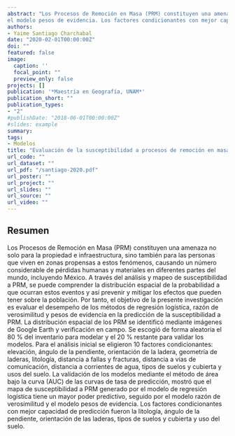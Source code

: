 ```yaml
---
abstract: "Los Procesos de Remoción en Masa (PRM) constituyen una amenaza no solo para la propiedad e infraestructura, sino también para las personas que viven en zonas propensas a estos fenómenos, causando un número considerable de pérdidas humanas y materiales en diferentes partes del mundo, incluyendo México. A través del análisis y mapeo de susceptibilidad a PRM, se puede comprender la distribución espacial de la probabilidad a que ocurran estos eventos y así prevenir y mitigar los efectos que pueden tener sobre la población. Por tanto, el objetivo de la presente investigación es evaluar el desempeño de los métodos de regresión logística, razón de verosimilitud y pesos de evidencia en la predicción de la susceptibilidad a PRM. La distribución espacial de los PRM se identificó mediante imágenes de Google Earth y verificación en campo. Se escogió de forma aleatoria el 80 % del inventario para modelar y el 20 % restante para validar los modelos. Para el análisis inicial se eligieron 10 factores condicionantes: elevación, ángulo de la pendiente, orientación de la ladera, geometría de laderas, litología, distancia a fallas y fracturas, distancia a vías de comunicación, distancia a corrientes de agua, tipos de suelos y cubierta y usos del suelo. La validación de los modelos mediante el método de área bajo la curva (AUC) de las curvas de tasa de predicción, mostró que el mapa de susceptibilidad a PRM generado por el modelo de regresión logística tiene un mayor poder predictivo, seguido por el modelo razón de verosimilitud y
el modelo pesos de evidencia. Los factores condicionantes con mejor capacidad de predicción fueron la litología, ángulo de la pendiente, orientación de las laderas, tipos de suelos y cubierta y uso del suelo."
authors:
- Yaime Santiago Charchabal
date: "2020-02-01T00:00:00Z"
doi: ""
featured: false
image:
  caption: ''
  focal_point: ""
  preview_only: false
projects: []
publication: '*Maestría en Geografía, UNAM*'
publication_short: ""
publication_types:
- "2"
#publishDate: "2018-06-01T00:00:00Z"
#slides: example
summary: 
tags:
- Modelos
title: "Evaluación de la susceptibilidad a procesos de remoción en masa. Una comparación de modelos estadísticos en las subcuenca del río Tuxpan, Michoacán."
url_code: ""
url_dataset: ""
url_pdf: "/santiago-2020.pdf"
url_poster: ""
url_project: ""
url_slides: ""
url_source: ""
url_video: ""
---
```


## Resumen
Los Procesos de Remoción en Masa (PRM) constituyen una amenaza no solo para la propiedad e infraestructura, sino también para las personas que viven en zonas propensas a estos fenómenos, causando un número considerable de pérdidas humanas y materiales en diferentes partes del mundo, incluyendo México. A través del análisis y mapeo de susceptibilidad a PRM, se puede comprender la distribución espacial de la probabilidad a que ocurran estos eventos y así prevenir y mitigar los efectos que pueden tener sobre la población. Por tanto, el objetivo de la presente investigación es evaluar el desempeño de los métodos de regresión logística, razón de verosimilitud y pesos de evidencia en la predicción de la susceptibilidad a PRM. La distribución espacial de los PRM se identificó mediante imágenes de Google Earth y verificación en campo. Se escogió de forma aleatoria el 80 % del inventario para modelar y el 20 % restante para validar los modelos. Para el análisis inicial se eligieron 10 factores condicionantes: elevación, ángulo de la pendiente, orientación de la ladera, geometría de laderas, litología, distancia a fallas y fracturas, distancia a vías de comunicación, distancia a corrientes de agua, tipos de suelos y cubierta y usos del suelo. La validación de los modelos mediante el método de área bajo la curva (AUC) de las curvas de tasa de predicción, mostró que el mapa de susceptibilidad a PRM generado por el modelo de regresión logística tiene un mayor poder predictivo, seguido por el modelo razón de verosimilitud y
el modelo pesos de evidencia. Los factores condicionantes con mejor capacidad de predicción fueron la litología, ángulo de la pendiente, orientación de las laderas, tipos de suelos y cubierta y uso del suelo.
